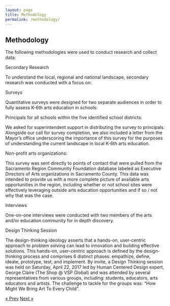 ```yaml
---
layout: page
title: Methodology
permalink: /methodology/
---
```

## Methodology


The following methodologies were used to conduct research and collect data:

Secondary Research

To understand the local, regional and national landscape, secondary research was conducted with a focus on:

Surveys

Quantitative surveys were designed for two separate audiences in order to fully assess K-6th arts education in schools:

Principals for all   schools within the five identified school districts:

We asked for superintendent support in distributing the survey to principals. Alongside our call for survey completion, we also included a letter from the Mayor’s office underscoring the importance of this survey for the purposes of understanding the current landscape in local K-6th arts education.

Non-profit arts organizations:

This survey was sent directly to points of contact that were pulled from the Sacramento Region Community Foundation database labeled as Executive Directors of Arts organizations in Sacramento County. This data was intended to provide us with a more complete picture of available arts opportunities in the region, including whether or not school sites were effectively leveraging outside arts education opportunities and if so / not why that was the case. 

Interviews

One-on-one interviews were conducted with two members of the arts and/or education community for in depth discovery.

Design Thinking Session

The design-thinking ideology asserts that a hands-on, user-centric approach to problem solving can lead to innovation and building effective solutions. This hands-on, user-centric approach is defined by the design-thinking process and comprises 6 distinct phases: empathize, define, ideate, prototype, test, and implement. By invite, a Design Thinking session was held on Saturday, April 22, 2017 led by Human Centered Design expert, George Claire (The Shop @ VSP Global) and was attended by several representatives from various groups, including: students, educators, arts educators and artists. The challenge to tackle for the groups was: “How Might We Bring Art To Every Child”.




<!--
This play will include a numeric score card that will assess a Department's current assets and capabilities—including technology and human resources–to leverage their data to help formulate program or policy solutions.

* What data do you currently collect?
* What technology can you leverage?
* What data analytics tools do you have available within the Department or Agency?
* What established processes can you leverage?

The goal is to look at existing capabilities to address the problems or issues outlined.

The capability assessment will help facilitate a conversation within the Department  to help catalog the various resources available in order to address the problems identified in the objective assessment.

>Assess the Department's readiness by **identifying the gaps and needs** in order to operationalize the data strategy.

![CHHS Governance Resources]({{ site.baseurl }}/assets/images/00_figure05.png "CHHS Governance Resources")

1. How do **programs or stakeholders** use data currently? What do they do with it? How do they use it to make decisions or produce products for external stakeholders?
2. What are **limits** to either the data or the implementation solution?
3. What are the **risks/issues** with the current data? What value is not being realized?
4. Identify the current workflow for **collecting, processing, and publishing** data. Are there dependencies to collecting, processing, and publishing the data?

![How do you assess readiness?]({{ site.baseurl }}/assets/images/02_figure01.png "How do you assess readiness?")

>To give an even deeper look at these strategies, Departments share how they’ve put them to use in different scenarios and for different efforts.

[![Action Item]({{ site.baseurl }}/assets/images/02_figure02.png "Action Item")]({{ site.baseurl }}/action_items)

-->

<!-- Pagination -->
<div class="pagination">
  <a class="pagination-item older" href="{{ site.baseurl }}/define">&laquo; Prev</a>
  <a class="pagination-item newer" href="{{ site.baseurl }}/implement">Next &raquo;</a>
</div>
